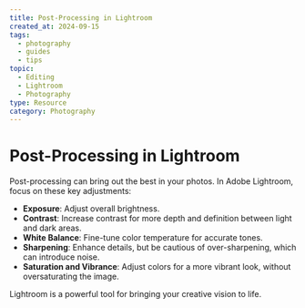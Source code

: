 ```yaml
---
title: Post-Processing in Lightroom
created_at: 2024-09-15
tags:
  - photography
  - guides
  - tips
topic:
  - Editing
  - Lightroom
  - Photography
type: Resource
category: Photography
---
```

# Post-Processing in Lightroom

Post-processing can bring out the best in your photos. In Adobe Lightroom, focus on these key adjustments:

- **Exposure**: Adjust overall brightness.
- **Contrast**: Increase contrast for more depth and definition between light and dark areas.
- **White Balance**: Fine-tune color temperature for accurate tones.
- **Sharpening**: Enhance details, but be cautious of over-sharpening, which can introduce noise.
- **Saturation and Vibrance**: Adjust colors for a more vibrant look, without oversaturating the image.

Lightroom is a powerful tool for bringing your creative vision to life.
